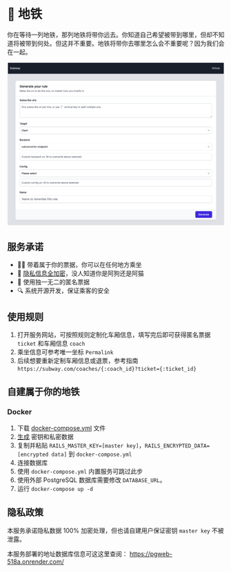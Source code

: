 # 🚉 地铁

你在等待一列地铁，那列地铁将带你远去。你知道自己希望被带到哪里，但却不知道将被带到何处。但这并不重要。地铁将带你去哪里怎么会不重要呢？因为我们会在一起。

![Intro](docs/assets/images/intro.png)

## 服务承诺

- 🤹‍♂️ 带着属于你的票据，你可以在任何地方乘坐
- 🔐 [隐私信息全加密](https://guides.rubyonrails.org/active_record_encryption.html)，没人知道你是阿狗还是阿猫
- 🎫 使用独一无二的匿名票据
- 🔍 系统开源开发，保证乘客的安全

## 使用规则

1. 打开服务网站，可按照规则定制化车厢信息，填写完后即可获得匿名票据 `ticket` 和车厢信息 `coach`
1. 乘坐信息可参考唯一坐标 `Permalink`
1. 后续想要重新定制车厢信息或退票，参考指南 `https://subway.com/coaches/{:coach_id}?ticket={:ticket_id}`

## 自建属于你的地铁

### Docker

1. 下载 [docker-compose.yml](https://raw.githubusercontent.com/0x5c3p73r/subway/main/docker-compose.yml) 文件
1. [生成](https://subway-naf0.onrender.com/tools/encrypted_data) 密钥和私密数据
1. 复制并粘贴 `RAILS_MASTER_KEY=[master key]`，`RAILS_ENCRYPTED_DATA=[encrypted data]` 到 `docker-compose.yml`
1. 连接数据库
  1. 使用 `docker-compose.yml` 内置服务可跳过此步
  1. 使用外部 PostgreSQL 数据库需要修改 `DATABASE_URL`。
1. 运行 `docker-compose up -d`

## 隐私政策

本服务承诺隐私数据 100% 加密处理，但也请自建用户保证密钥 `master key` 不被泄露。

本服务部署的地址数据库信息可这这里查阅： https://pgweb-518a.onrender.com/
